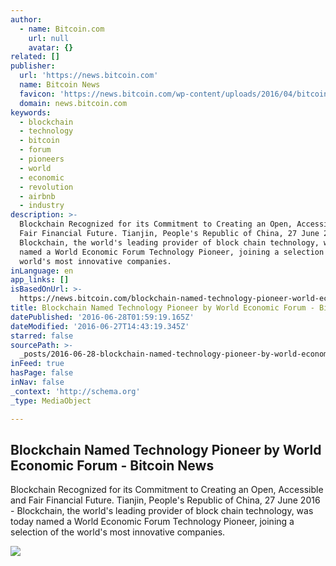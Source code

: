```yaml
---
author:
  - name: Bitcoin.com
    url: null
    avatar: {}
related: []
publisher:
  url: 'https://news.bitcoin.com'
  name: Bitcoin News
  favicon: 'https://news.bitcoin.com/wp-content/uploads/2016/04/bitcoin_fav.png'
  domain: news.bitcoin.com
keywords:
  - blockchain
  - technology
  - bitcoin
  - forum
  - pioneers
  - world
  - economic
  - revolution
  - airbnb
  - industry
description: >-
  Blockchain Recognized for its Commitment to Creating an Open, Accessible and
  Fair Financial Future. Tianjin, People's Republic of China, 27 June 2016 -
  Blockchain, the world's leading provider of block chain technology, was today
  named a World Economic Forum Technology Pioneer, joining a selection of the
  world's most innovative companies.
inLanguage: en
app_links: []
isBasedOnUrl: >-
  https://news.bitcoin.com/blockchain-named-technology-pioneer-world-economic-forum/
title: Blockchain Named Technology Pioneer by World Economic Forum - Bitcoin News
datePublished: '2016-06-28T01:59:19.165Z'
dateModified: '2016-06-27T14:43:19.345Z'
starred: false
sourcePath: >-
  _posts/2016-06-28-blockchain-named-technology-pioneer-by-world-economic-forum.md
inFeed: true
hasPage: false
inNav: false
_context: 'http://schema.org'
_type: MediaObject

---
```

<article style=""><h1>Blockchain Named Technology Pioneer by World Economic Forum - Bitcoin News</h1><p>Blockchain Recognized for its Commitment to Creating an Open, Accessible and Fair Financial Future. Tianjin, People's Republic of China, 27 June 2016 - Blockchain, the world's leading provider of block chain technology, was today named a World Economic Forum Technology Pioneer, joining a selection of the world's most innovative companies.</p><img src="https://news.bitcoin.com/wp-content/uploads/2016/06/video.yahoofinance.com@ff0d8335-e2b0-32db-88c8-23124dc7432a_FULL.png" /></article>